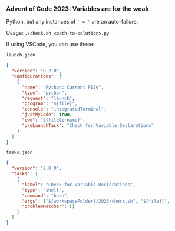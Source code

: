 ### Advent of Code 2023: Variables are for the weak

Python, but any instances of `' = '` are an auto-failure.

Usage: `./check.sh <path-to-solution>.py`

If using VSCode, you can use these:

`launch.json`

```json
{
  "version": "0.2.0",
  "configurations": [
    {
      "name": "Python: Current File",
      "type": "python",
      "request": "launch",
      "program": "${file}",
      "console": "integratedTerminal",
      "justMyCode": true,
      "cwd": "${fileDirname}",
      "preLaunchTask": "Check for Variable Declarations"
    }
  ]
}
```

`tasks.json`

```json
{
  "version": "2.0.0",
  "tasks": [
    {
      "label": "Check for Variable Declarations",
      "type": "shell",
      "command": "bash",
      "args": ["${workspaceFolder}/2023/check.sh", "${file}"],
      "problemMatcher": []
    }
  ]
}
```
